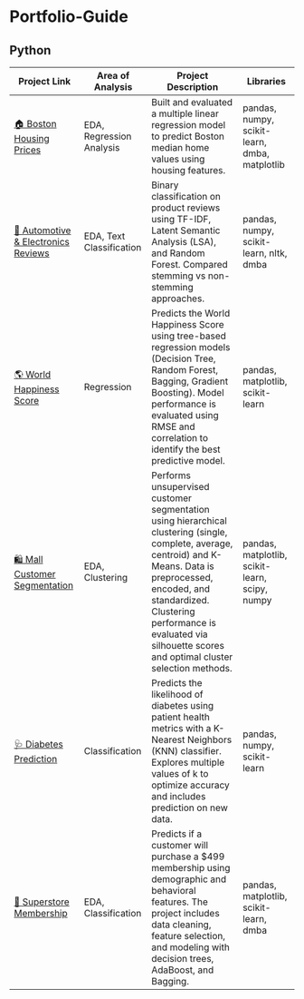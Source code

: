 # Portfolio-Guide

## Python

| Project Link | Area of Analysis | Project Description | Libraries |
| --- | --- | --- | --- |
| [🏠 Boston Housing Prices](https://github.com/Giovanna-Cardenas/Boston-Housing-Regression/tree/main) | EDA, Regression Analysis | Built and evaluated a multiple linear regression model to predict Boston median home values using housing features. | pandas, numpy, scikit-learn, dmba, matplotlib |
| [📝 Automotive & Electronics Reviews](https://github.com/Giovanna-Cardenas/LSA-TFIDF-TextClassifier/tree/main) | EDA, Text Classification | Binary classification on product reviews using TF-IDF, Latent Semantic Analysis (LSA), and Random Forest. Compared stemming vs non-stemming approaches. | pandas, numpy, scikit-learn, nltk, dmba |
| [🌎 World Happiness Score](https://github.com/Giovanna-Cardenas/WorldHappiness-TreeModels/tree/main) | Regression | Predicts the World Happiness Score using tree-based regression models (Decision Tree, Random Forest, Bagging, Gradient Boosting). Model performance is evaluated using RMSE and correlation to identify the best predictive model. | pandas, matplotlib, scikit-learn |
| [🛍️ Mall Customer Segmentation](https://github.com/Giovanna-Cardenas/Customer-Segmentation-Hierarchical-KMeans) | EDA, Clustering | Performs unsupervised customer segmentation using hierarchical clustering (single, complete, average, centroid) and K-Means. Data is preprocessed, encoded, and standardized. Clustering performance is evaluated via silhouette scores and optimal cluster selection methods. | pandas, matplotlib, scikit-learn, scipy, numpy |
| [🩺 Diabetes Prediction](https://github.com/Giovanna-Cardenas/Diabetes-Prediction-KNN/blob/main/knn_diabetes_model.ipynb)  | Classification | Predicts the likelihood of diabetes using patient health metrics with a K-Nearest Neighbors (KNN) classifier. Explores multiple values of k to optimize accuracy and includes prediction on new data.  | pandas, numpy, scikit-learn |
| [🛒 Superstore Membership](https://github.com/Giovanna-Cardenas/Superstore-Membership-Prediction) | EDA, Classification | Predicts if a customer will purchase a $499 membership using demographic and behavioral features. The project includes data cleaning, feature selection, and modeling with decision trees, AdaBoost, and Bagging. | pandas, matplotlib, scikit-learn, dmba |
